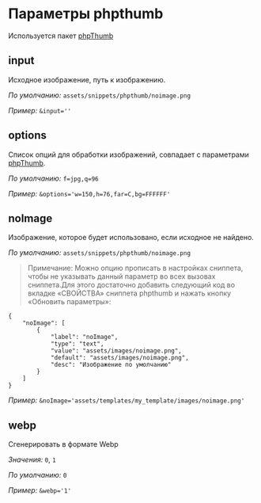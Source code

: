 # Параметры phpthumb

Используется пакет [phpThumb](https://github.com/JamesHeinrich/phpThumb/)

## input

Исходное изображение, путь к изображению.

_По умолчанию:_ `assets/snippets/phpthumb/noimage.png`

_Пример:_ `&input=''`

## options

Cписок опций для обработки изображений, совпадает с параметрами [phpThumb](https://github.com/JamesHeinrich/phpThumb/blob/master/docs/phpthumb.readme.txt).

_По умолчанию:_ `f=jpg,q=96`

_Пример:_ `&options='w=150,h=76,far=C,bg=FFFFFF'`

## noImage

Изображение, которое будет использовано, если исходное не найдено.

_По умолчанию:_ `assets/snippets/phpthumb/noimage.png`

> Примечание: Можно опцию прописать в настройках сниппета, чтобы не указывать данный параметр во всех вызовах сниппета.Для этого достаточно добавить следующий код во вкладке «СВОЙСТВА» сниппета phpthumb и нажать кнопку «Обновить параметры»:

```
{
    "noImage": [
        {
            "label": "noImage",
            "type": "text",
            "value": "assets/images/noimage.png",
            "default": "assets/images/noimage.png",
            "desc": "Изображение по умолчанию"
        }
    ]
}
```

_Пример:_ `&noImage='assets/templates/my_template/images/noimage.png'`

## webp

Сгенерировать в формате Webp

_Значения:_ `0`, `1`

_По умолчанию:_ `0`

_Пример:_ `&webp='1'`

